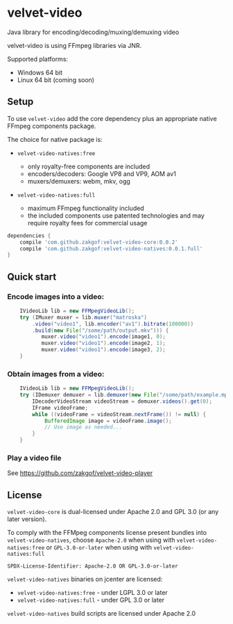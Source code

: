 # velvet-video
Java library for encoding/decoding/muxing/demuxing video

velvet-video is using FFmpeg libraries via JNR.

Supported platforms:    
 - Windows 64 bit
 - Linux 64 bit (coming soon)

## Setup

To use `velvet-video` add the core dependency plus an appropriate native FFmpeg components package.

The choice for native package is:

- `velvet-video-natives:free`
   - only royalty-free components are included
   - encoders/decoders: Google VP8 and VP9, AOM av1
   - muxers/demuxers: webm, mkv, ogg

- `velvet-video-natives:full`
   - maximum FFmpeg functionality included
   - the included components use patented technologies and may require royalty fees for commercial usage

````groovy
dependencies {
    compile 'com.github.zakgof:velvet-video-core:0.0.2'
    compile 'com.github.zakgof:velvet-video-natives:0.0.1.full'
}
````

## Quick start

### Encode images into a video:

````java
    IVideoLib lib = new FFMpegVideoLib();
    try (IMuxer muxer = lib.muxer("matroska")
        .video("video1", lib.encoder("av1").bitrate(100000))
        .build(new File("/some/path/output.mkv"))) {            
           muxer.video("video1").encode(image1, 0);
           muxer.video("video1").encode(image2, 1);
           muxer.video("video1").encode(image3, 2);
    }      
````
### Obtain images from a video:

````java
	IVideoLib lib = new FFMpegVideoLib();
	try (IDemuxer demuxer = lib.demuxer(new File("/some/path/example.mp4"))) {
	    IDecoderVideoStream videoStream = demuxer.videos().get(0);
	    IFrame videoFrame;
	    while ((videoFrame = videoStream.nextFrame()) != null) {
	   	    BufferedImage image = videoFrame.image();
	   	    // Use image as needed...
	    }
	}      
````

### Play a video file

See https://github.com/zakgof/velvet-video-player

## License

`velvet-video-core` is dual-licensed under Apache 2.0 and GPL 3.0 (or any later version).

To comply with the FFMpeg components license present bundles into `velvet-video-natives`, choose `Apache-2.0` when using with `velvet-video-natives:free` or `GPL-3.0-or-later` when using with `velvet-video-natives:full`

`SPDX-License-Identifier: Apache-2.0 OR GPL-3.0-or-later`

`velvet-video-natives` binaries on jcenter are licensed:

- `velvet-video-natives:free` - under LGPL 3.0 or later
- `velvet-video-natives:full` - under GPL 3.0 or later

`velvet-video-natives` build scripts are licensed under Apache 2.0
